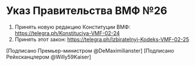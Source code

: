 # Указ Правительства ВМФ №26

1. Принять новую редакцию Конституции ВМФ:
https://telegra.ph/Konstituciya-VMF-02-24
2. Принять этот закон:
https://telegra.ph/Izbiratelnyj-Kodeks-VMF-02-25

[Подписано Премьер-министром @DeMaximilianster]
[Подписано Рейхсканцлером @Willy59Kaiser]
